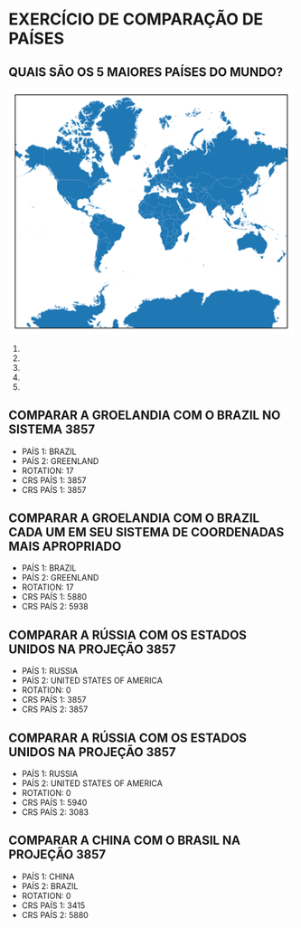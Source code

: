 
# EXERCÍCIO DE COMPARAÇÃO DE PAÍSES

## QUAIS SÃO OS 5 MAIORES PAÍSES DO MUNDO?

<img src="imgs/world_mercator.png" alt="Description" width="600">

1. 
2. 
3. 
4. 
5.


## COMPARAR A GROELANDIA COM O BRAZIL NO SISTEMA 3857
- PAÍS 1: BRAZIL
- PAÍS 2: GREENLAND
- ROTATION: 17
- CRS PAÍS 1: 3857
- CRS PAÍS 1: 3857

## COMPARAR A GROELANDIA COM O BRAZIL CADA UM EM SEU SISTEMA DE COORDENADAS MAIS APROPRIADO
- PAÍS 1: BRAZIL
- PAÍS 2: GREENLAND
- ROTATION: 17
- CRS PAÍS 1: 5880
- CRS PAÍS 2: 5938

## COMPARAR A RÚSSIA COM OS ESTADOS UNIDOS NA PROJEÇÃO 3857
- PAÍS 1: RUSSIA
- PAÍS 2: UNITED STATES OF AMERICA
- ROTATION: 0
- CRS PAÍS 1: 3857
- CRS PAÍS 2: 3857

## COMPARAR A RÚSSIA COM OS ESTADOS UNIDOS NA PROJEÇÃO 3857
- PAÍS 1: RUSSIA
- PAÍS 2: UNITED STATES OF AMERICA
- ROTATION: 0
- CRS PAÍS 1: 5940
- CRS PAÍS 2: 3083


## COMPARAR A CHINA COM O BRASIL NA PROJEÇÃO 3857
- PAÍS 1: CHINA
- PAÍS 2: BRAZIL
- ROTATION: 0
- CRS PAÍS 1: 3415
- CRS PAÍS 2: 5880